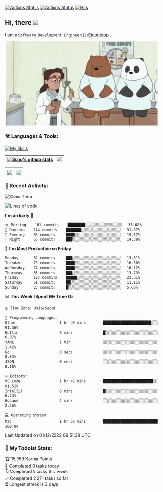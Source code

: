 
[![Actions Status](https://github.com/ddok2/ddok2/workflows/Todoist%20Readme/badge.svg)](https://github.com/ddok2/ddok2/actions)
[![Actions Status](https://github.com/ddok2/ddok2/workflows/wakatime-stats/badge.svg)](https://github.com/ddok2/ddok2/actions)
[![Hits](https://hits.seeyoufarm.com/api/count/incr/badge.svg?url=https%3A%2F%2Fgithub.com%2Fddok2&count_bg=%23FF9595&title_bg=%23555555&icon=github.svg&icon_color=%23FFFFFF&title=hits&edge_flat=false)](https://hits.seeyoufarm.com)

<!-- ![visitors](https://visitor-badge.laobi.icu/badge?page_id=ddok2.ddok2) -->
## Hi, there <img src="https://raw.githubusercontent.com/MartinHeinz/MartinHeinz/master/wave.gif" width="3%">

I am a `Software Development Engineer🧑‍💻` [@iconloop](https://github.com/iconloop)


<p align="center">
    <img align="center" alt="GIF" src="img/debugging.gif" />
</p>


### 🛠 Languages & Tools:

[![My Skills](https://skillicons.dev/icons?i=go,js,ts,py,express,react,svelte,jquery,pug,mongodb,mysql,redis,aws,docker,kubernetes)](https://skillicons.dev)


| <a href="https://github-readme-stats.vercel.app/api?username=ddok2&show_icons=true&include_all_commits=true&count_private=true&theme=buefy&hide_border=true"><img align="center" src="https://github-readme-stats.vercel.app/api?username=ddok2&show_icons=true&include_all_commits=true&count_private=true&theme=buefy&hide_border=true" alt="Sung's github stats" /></a> | <a href="https://github.com/ddok2"><img src="http://github-readme-streak-stats.herokuapp.com?user=ddok2&hide_border=true" /></a> |
| ------------- |------------- |


| <a href="https://github.com/ddok2"><img align="center" src="https://github-readme-stats.vercel.app/api/top-langs/?username=ddok2&theme=buefy&hide=html,css&hide_border=true" /></a> | <a href="https://github.com/ddok2"><img align="center" src="https://activity-graph.herokuapp.com/graph?username=ddok2&theme=github&hide_border=true" height="250" /></a> |
| ------------- |--------------------------------------------------------------------------------------------------------------------------------------------------------------------------|


<!-- <details open>
    <summary>📈 My GitHub Stats</summary>
    <p align="center">
        <a href="https://github.com/ddok2">
            <img align="center" src="https://github-readme-stats.vercel.app/api?username=ddok2&show_icons=true&include_all_commits=true&count_private=true&theme=buefy&hide_border=true" alt="Sung's github stats" />
        </a>
    </p>
</details>
<details>
    <summary>💬 Top Languages</summary>
    <p align="center"> 
        <a href="https://github.com/ddok2">
            <img align="center" src="https://github-readme-stats.vercel.app/api/top-langs/?username=ddok2&layout=compact&theme=buefy&hide=html,css&hide_border=true" />
        </a>
    </p>
</details> -->


### 🌈 Recent Activity:
<!--START_SECTION:waka-->
![Code Time](http://img.shields.io/badge/Code%20Time-1%2C874%20hrs%204%20mins-blue)

![Lines of code](https://img.shields.io/badge/From%20Hello%20World%20I%27ve%20Written-4%20Million%20lines%20of%20code-blue)

**I'm an Early 🐤** 

```text
🌞 Morning    161 commits    ████████░░░░░░░░░░░░░░░░░   35.08% 
🌆 Daytime    144 commits    ███████░░░░░░░░░░░░░░░░░░   31.37% 
🌃 Evening    88 commits     ████░░░░░░░░░░░░░░░░░░░░░   19.17% 
🌙 Night      66 commits     ███░░░░░░░░░░░░░░░░░░░░░░   14.38%

```
📅 **I'm Most Productive on Friday** 

```text
Monday       62 commits     ███░░░░░░░░░░░░░░░░░░░░░░   13.51% 
Tuesday      76 commits     ████░░░░░░░░░░░░░░░░░░░░░   16.56% 
Wednesday    74 commits     ████░░░░░░░░░░░░░░░░░░░░░   16.12% 
Thursday     63 commits     ███░░░░░░░░░░░░░░░░░░░░░░   13.73% 
Friday       107 commits    █████░░░░░░░░░░░░░░░░░░░░   23.31% 
Saturday     51 commits     ██░░░░░░░░░░░░░░░░░░░░░░░   11.11% 
Sunday       26 commits     █░░░░░░░░░░░░░░░░░░░░░░░░   5.66%

```


📊 **This Week I Spent My Time On** 

```text
⌚︎ Time Zone: Asia/Seoul

💬 Programming Languages: 
Other                    1 hr 40 mins        ██████████████████████░░░   91.36% 
Kotlin                   6 mins              █░░░░░░░░░░░░░░░░░░░░░░░░   6.07% 
YAML                     1 min               ░░░░░░░░░░░░░░░░░░░░░░░░░   1.42% 
Go                       0 secs              ░░░░░░░░░░░░░░░░░░░░░░░░░   0.83% 
JSON                     0 secs              ░░░░░░░░░░░░░░░░░░░░░░░░░   0.16%

🔥 Editors: 
VS Code                  1 hr 40 mins        ███████████████████████░░   91.52% 
IntelliJ                 6 mins              █░░░░░░░░░░░░░░░░░░░░░░░░   6.23% 
GoLand                   2 mins              ░░░░░░░░░░░░░░░░░░░░░░░░░   2.26%

💻 Operating System: 
Mac                      1 hr 50 mins        █████████████████████████   100.0%

```


 Last Updated on 01/12/2022 09:51:38 UTC
<!--END_SECTION:waka-->

### 🚧 My Todoist Stats:
<!-- TODO-IST:START -->
🏆  15,959 Karma Points           
🌸  Completed 0 tasks today           
🗓  Completed 5 tasks this week           
✅  Completed 2,271 tasks so far           
⏳  Longest streak is 3 days
<!-- TODO-IST:END -->

